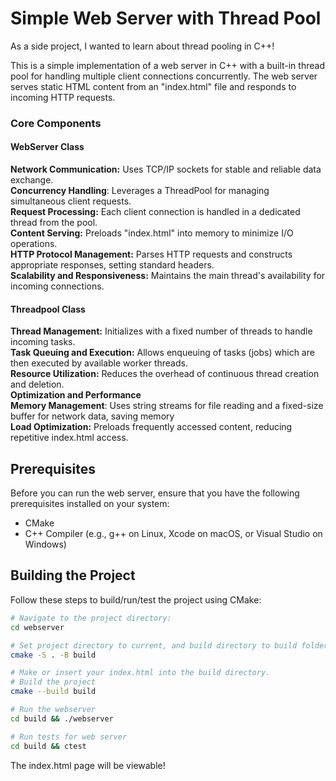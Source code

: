 # Simple Web Server with Thread Pool

As a side project, I wanted to learn about thread pooling in C++!

This is a simple implementation of a web server in C++ with a built-in thread pool for handling multiple client connections concurrently. The web server serves static HTML content from an "index.html" file and responds to incoming HTTP requests.

### Core Components

#### WebServer Class

**Network Communication:** Uses TCP/IP sockets for stable and reliable data exchange.
<br> **Concurrency Handling**: Leverages a ThreadPool for managing simultaneous client requests.
<br> **Request Processing:** Each client connection is handled in a dedicated thread from the pool.
<br> **Content Serving:** Preloads "index.html" into memory to minimize I/O operations.
<br> **HTTP Protocol Management:** Parses HTTP requests and constructs appropriate responses, setting standard headers.
<br> **Scalability and Responsiveness:** Maintains the main thread's availability for incoming connections.
#### Threadpool Class
**Thread Management:** Initializes with a fixed number of threads to handle incoming tasks.
<br> **Task Queuing and Execution:** Allows enqueuing of tasks (jobs) which are then executed by available worker threads.
<br> **Resource Utilization:** Reduces the overhead of continuous thread creation and deletion.
<br> **Optimization and Performance**
<br> **Memory Management**: Uses string streams for file reading and a fixed-size buffer for network data, saving memory
<br> **Load Optimization:** Preloads frequently accessed content, reducing repetitive index.html access.
## Prerequisites

Before you can run the web server, ensure that you have the following prerequisites installed on your system:

- CMake
- C++ Compiler (e.g., g++ on Linux, Xcode on macOS, or Visual Studio on Windows)

## Building the Project

Follow these steps to build/run/test the project using CMake:

```bash
# Navigate to the project directory:
cd webserver

# Set project directory to current, and build directory to build folder
cmake -S . -B build

# Make or insert your index.html into the build directory.
# Build the project
cmake --build build

# Run the webserver
cd build && ./webserver

# Run tests for web server
cd build && ctest
```

The index.html page will be viewable!
